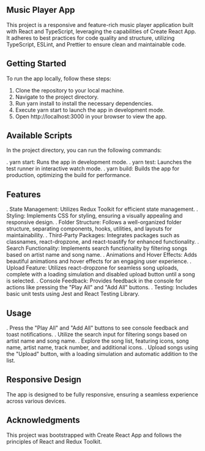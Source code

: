 ## Music Player App
This project is a responsive and feature-rich music player application built with React and TypeScript, leveraging the capabilities of Create React App. It adheres to best practices for code quality and structure, utilizing TypeScript, ESLint, and Prettier to ensure clean and maintainable code.

## Getting Started
To run the app locally, follow these steps:

1. Clone the repository to your local machine.
2. Navigate to the project directory.
3. Run yarn install to install the necessary dependencies.
4. Execute yarn start to launch the app in development mode.
5. Open http://localhost:3000 in your browser to view the app.

## Available Scripts

In the project directory, you can run the following commands:

. yarn start: Runs the app in development mode.
. yarn test: Launches the test runner in interactive watch mode.
. yarn build: Builds the app for production, optimizing the build for performance.

## Features

. State Management: Utilizes Redux Toolkit for efficient state management.
. Styling: Implements CSS for styling, ensuring a visually appealing and responsive design.
. Folder Structure: Follows a well-organized folder structure, separating components, hooks, utilities, and layouts for maintainability.
. Third-Party Packages: Integrates packages such as classnames, react-dropzone, and react-toastify for enhanced functionality.
. Search Functionality: Implements search functionality by filtering songs based on artist name and song name.
. Animations and Hover Effects: Adds beautiful animations and hover effects for an engaging user experience.
. Upload Feature: Utilizes react-dropzone for seamless song uploads, complete with a loading simulation and disabled upload button until a song is selected.
. Console Feedback: Provides feedback in the console for actions like pressing the "Play All" and "Add All" buttons.
. Testing: Includes basic unit tests using Jest and React Testing Library.

## Usage

. Press the "Play All" and "Add All" buttons to see console feedback and toast notifications.
. Utilize the search input for filtering songs based on artist name and song name.
. Explore the song list, featuring icons, song name, artist name, track number, and additional icons.
. Upload songs using the "Upload" button, with a loading simulation and automatic addition to the list.

## Responsive Design

The app is designed to be fully responsive, ensuring a seamless experience across various devices.

## Acknowledgments

This project was bootstrapped with Create React App and follows the principles of React and Redux Toolkit.





